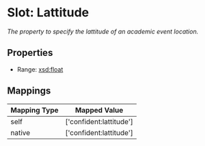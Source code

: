 # Slot: Lattitude
_The property to specify the lattitude of an academic event location._



<!-- no inheritance hierarchy -->


## Properties

 * Range: [xsd:float](http://www.w3.org/2001/XMLSchema#float)



## Mappings

| Mapping Type | Mapped Value |
| ---  | ---  |
| self | ['confident:lattitude'] |
| native | ['confident:lattitude'] |






